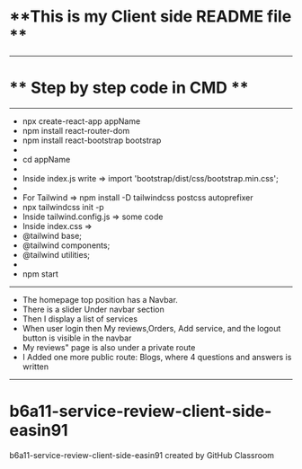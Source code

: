 # **This is my Client side README file **
___
# ** Step by step code in CMD **
___

* npx create-react-app appName
* npm install react-router-dom
* npm install react-bootstrap bootstrap
* 
* cd appName 
*
* Inside index.js write => import 'bootstrap/dist/css/bootstrap.min.css';
* 
* For Tailwind => npm install -D tailwindcss postcss autoprefixer
* npx tailwindcss init -p
* Inside tailwind.config.js => some code 
* Inside index.css => 
* @tailwind base;
* @tailwind components;
* @tailwind utilities;
* 
* npm start
___

* The homepage top position has a Navbar. 
* There is a slider Under navbar section
* Then I display a list of services
* When user login then My reviews,Orders, Add service, and the logout button  is visible in the navbar
* My reviews" page  is also under  a private route
* I Added one more public route: Blogs, where 4 questions and answers is written  
___

# b6a11-service-review-client-side-easin91
b6a11-service-review-client-side-easin91 created by GitHub Classroom
